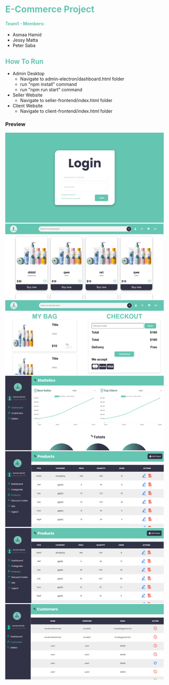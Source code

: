 <h1 style="color:#64c5b1">E-Commerce Project</h1>

<h4 style="color:#64c5b1">Team1 - Members: </h4>
<ul>
<li>Asmaa Hamid</li>
<li>Jessy Matta</li>
<li>Peter Saba</li>
</ul>

<h2 style="color:#64c5b1">How To Run</h2>

<ul>
<li>Admin Desktop
<ul>
<li>Navigate to admin-electron/dashboard.html folder</li>
<li>run "npm install" command</li>
<li>run "npm run start" command</li>
</ul>
</li>
<li>Seller Website
<ul>
<li>Navigate to seller-frontend/index.html folder</li>
</ul>
</li>
<li>Client Website
<ul>
<li>Navigate to client-frontend/index.html folder</li>
</ul>
</li>
</ul>

<h3>Preview</h3>
<img src="./images/1.png">
<img src="./images/2.png">
<img src="./images/3.png">
<img src="./images/4.png">
<img src="./images/6.png">
<img src="./images/7.png">
<img src="./images/10.png">